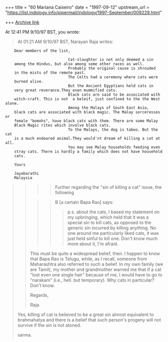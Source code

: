 +++
title = "60 Mariana Caixeiro"
date = "1997-09-12"
upstream_url = "https://list.indology.info/pipermail/indology/1997-September/009229.html"

+++
[Archive link](https://list.indology.info/pipermail/indology/1997-September/009229.html)

At 12:41 PM 9/10/97 BST, you wrote:
>At 01:21 AM 9/10/97 BST, Narayan Raja writes:
>>
        Dear members of the list,

                                Cat-slaughter is not only deemed a sin
        among the Hindus, but also among some other races as well.
                                Probably the original cause is shrouded
        in the mists of the remote past.
                                The Celts had a ceremony where cats were
        burned alive.
                                But the Ancient Egyptians held cats in
        very great reverance.They even mummified cats.
                                Black cats are said to be associated with
        witch-craft. This is not  a beleif, just confined to the the West alone.
                                Among the Malays of South East Asia,
        black cats are associated with black magic. The Malay sorceresses or
        female "bomohs", have black cats with them. There are some Malay
        Black Magic rites which involve black cats.
                                To the Malays, the dog is taboo. But the cat
        is a much endeared animal.They would'nt dream of killing a cat at all.
                                You may see Malay households feeding even
        stray cats. There is hardly a family which does not have household
        cats.

        Yours

        Jayabarathi
        Malaysia



>
>>> >Further regarding the "sin of killing a cat" issue, the following
>>
>>> >B [a certain Bapa Rao] says:
>>> >
>>> >> p.s. about the cats, I based my statement on my upbringing, which
>>> >> held that it was a special sin to kill cats, as opposed to the
>>> >> generic sin incurred by killing anything. No one around me
>>> >> particularly liked cats, it was just held sinful to kill one. Don't
>>> >> know much more about it, I'm afraid.
>>
>>
>>This must be quite a widespread belief, then.
>>I happen to know that Bapa Rao is Telugu, while,
>>as I recall, someone from Maharashtra also referred
>>to such a belief.  In my own family (we are Tamil),
>>my mother and grandmother warned me that if a cat
>>"lost even one single hair" because of me, I would have
>>to go to "narakam" (i.e., hell. but temporary).  Why
>>cats in particular?  Don't know.
>>
>>Regards,
>>
>>
>>Raja.
>>
>
>Yes, killing of cat is believed to be a great sin almost equivalent to
>brahmahatya and there is a belief that such person's progeny will not
>survive if the sin is not atoned.
>
>sarma.
>
>
>



